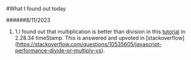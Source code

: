 #What I found out today

######8/11/2023

1. 1.I found out that multiplication is better than division in this [tutorial](https://youtu.be/GFO_txvwK_c?si=rO0s0J694DVI0q6d) in 2.28.34 timeStamp. This is answered and upvoted in [stackoverflow] (https://stackoverflow.com/questions/10535605/javascript-performance-divide-or-multiply-vs).
